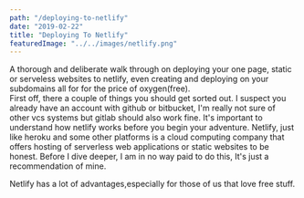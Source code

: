 ```yaml
---
path: "/deploying-to-netlify"
date: "2019-02-22"
title: "Deploying To Netlify"
featuredImage: "../../images/netlify.png"
---
```


A thorough and deliberate walk through on deploying your one page, static or serveless websites to netlify, even creating and deploying on your subdomains all for for the price of oxygen(free).<br>
First off, there a couple of things you should get sorted out. I suspect you already have an account with github or bitbucket, I'm really not sure of other vcs systems but gitlab should also work fine. It's important to understand how netlify works before you begin your adventure. Netlify, just like heroku and some other platforms is a cloud computing company that offers hosting of serverless web applications or static websites to be honest. Before I dive deeper, I am in no way paid to do this, It's just a recommendation of mine.

Netlify has a lot of advantages,especially for those of us that love free stuff.